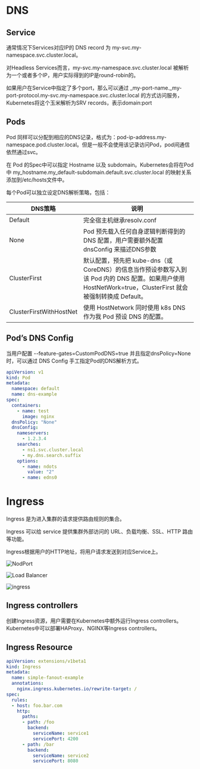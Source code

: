 # DNS

## Service

通常情况下Services对应IP的 DNS record 为 my-svc.my-namespace.svc.cluster.local。

对Headless Services而言，my-svc.my-namespace.svc.cluster.local 被解析为一个或者多个IP，用户实际得到的IP是round-robin的。

如果用户在Service中指定了多个port，那么可以通过 _my-port-name._my-port-protocol.my-svc.my-namespace.svc.cluster.local 的方式访问服务，Kubernetes将这个玉米解析为SRV records，表示domain:port

## Pods

Pod 同样可以分配到相应的DNS记录，格式为：pod-ip-address.my-namespace.pod.cluster.local。但是一般不会使用该记录访问Pod，pod间通信依然通过svc。

在 Pod 的Spec中可以指定 Hostname 以及 subdomain。Kubernetes会将在Pod中
my_hostname.my_default-subdomain.default.svc.cluster.local 的映射关系添加到/etc/hosts文件中。

每个Pod可以独立设定DNS解析策略，包括：

|DNS策略|说明|
|----|----|
|Default|完全宿主机继承resolv.conf|
|None|Pod 预先载入任何自身逻辑判断得到的 DNS 配置，用户需要额外配置 dnsConfig 来描述DNS参数|
|ClusterFirst|默认配置，预先把  kube-dns（或 CoreDNS）的信息当作预设参数写入到该 Pod 内的 DNS 配置。如果用户使用HostNetWork=true，ClusterFirst 就会被强制转换成 Default。|
|ClusterFirstWithHostNet|使用 HostNetwork 同时使用 k8s DNS 作为我 Pod 预设 DNS 的配置。|

## Pod’s DNS Config

当用户配置 --feature-gates=CustomPodDNS=true 并且指定dnsPolicy=None时，可以通过 DNS Config 手工指定Pod的DNS解析方式。

```yaml
apiVersion: v1
kind: Pod
metadata:
  namespace: default
  name: dns-example
spec:
  containers:
    - name: test
      image: nginx
  dnsPolicy: "None"
  dnsConfig:
    nameservers:
      - 1.2.3.4
    searches:
      - ns1.svc.cluster.local
      - my.dns.search.suffix
    options:
      - name: ndots
        value: "2"
      - name: edns0
```

# Ingress

Ingress 是为进入集群的请求提供路由规则的集合。

Ingress 可以给 service 提供集群外部访问的 URL、负载均衡、SSL、HTTP 路由等功能。

Ingress根据用户的HTTP地址，将用户请求发送到对应Service上。

![NodPort](http://s5.51cto.com/oss/201804/12/06794486d035874ef620b98b069f9d68.jpg)

![Load Balancer](http://s3.51cto.com/oss/201804/12/ea0faab259a6d5a6ec1178e12e6cd295.jpg)

![ingress](http://s5.51cto.com/oss/201804/12/e3a3ac2d7720431dcffc16a4ae3ea497.jpg)

## Ingress controllers

创建Ingress资源，用户需要在Kubernetes中额外运行Ingress controllers。Kubernetes中可以部署HAProxy、NGINX等Ingress controllers。

## Ingress Resource

```yaml
apiVersion: extensions/v1beta1
kind: Ingress
metadata:
  name: simple-fanout-example
  annotations:
    nginx.ingress.kubernetes.io/rewrite-target: /
spec:
  rules:
  - host: foo.bar.com
    http:
      paths:
      - path: /foo
        backend:
          serviceName: service1
          servicePort: 4200
      - path: /bar
        backend:
          serviceName: service2
          servicePort: 8080
```